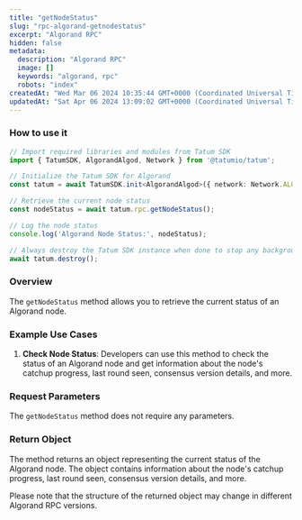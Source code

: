 ```yaml
---
title: "getNodeStatus"
slug: "rpc-algorand-getnodestatus"
excerpt: "Algorand RPC"
hidden: false
metadata: 
  description: "Algorand RPC"
  image: []
  keywords: "algorand, rpc"
  robots: "index"
createdAt: "Wed Mar 06 2024 10:35:44 GMT+0000 (Coordinated Universal Time)"
updatedAt: "Sat Apr 06 2024 13:09:02 GMT+0000 (Coordinated Universal Time)"
---
```




### How to use it

```typescript
// Import required libraries and modules from Tatum SDK
import { TatumSDK, AlgorandAlgod, Network } from '@tatumio/tatum';

// Initialize the Tatum SDK for Algorand
const tatum = await TatumSDK.init<AlgorandAlgod>({ network: Network.ALGORAND_ALGOD });

// Retrieve the current node status
const nodeStatus = await tatum.rpc.getNodeStatus();

// Log the node status
console.log('Algorand Node Status:', nodeStatus);

// Always destroy the Tatum SDK instance when done to stop any background processes
await tatum.destroy();
```

### Overview

The `getNodeStatus` method allows you to retrieve the current status of an Algorand node.

### Example Use Cases

1. **Check Node Status**: Developers can use this method to check the status of an Algorand node and get information about the node's catchup progress, last round seen, consensus version details, and more.

### Request Parameters

The `getNodeStatus` method does not require any parameters.

### Return Object

The method returns an object representing the current status of the Algorand node. The object contains information about the node's catchup progress, last round seen, consensus version details, and more. 

Please note that the structure of the returned object may change in different Algorand RPC versions.

```

 
```
